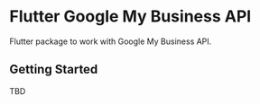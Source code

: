 # Flutter Google My Business API

Flutter package to work with Google My Business API.

## Getting Started

TBD
